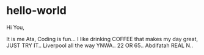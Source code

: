 # hello-world

Hi You,

It is me Ata, Coding is fun...
I like drinking COFFEE that makes my day great, JUST TRY IT..
Liverpool all the way YNWA..
22 OR 65..
Abdifatah REAL N..
